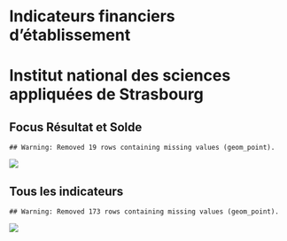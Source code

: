 Indicateurs financiers d’établissement
================

# Institut national des sciences appliquées de Strasbourg

## Focus Résultat et Solde

    ## Warning: Removed 19 rows containing missing values (geom_point).

![](/home/julien/repo/cpesr/RFC/Finances/Etablissements/institut_national_des_sciences_appliquées_de_strasbourg_files/figure-gfm/etab.focus-1.png)<!-- -->

## Tous les indicateurs

    ## Warning: Removed 173 rows containing missing values (geom_point).

![](/home/julien/repo/cpesr/RFC/Finances/Etablissements/institut_national_des_sciences_appliquées_de_strasbourg_files/figure-gfm/etab-1.png)<!-- -->

